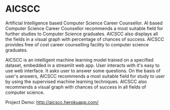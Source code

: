 # AICSCC
Artificial Intelligence based Computer Science Career Counsellor. AI based Computer Science Career Counsellor recommends a most suitable field for further studies to Computer Science graduates. AICSCC also displays all the fields in a visual graph with percentage of chances of success. AICSCC provides free of cost career counselling facility to computer science graduates.

AICSCC is an intelligent machine learning model trained on a specified dataset, embedded in a streamlit web app. User interacts with it's easy to use web interface. It asks user to answer some questions. On the basis of user's answers, AICSCC recommends a most suitable field for study to user by using the supervised machine learning techniques. AICSCC also recommends a visual graph with chances of success in all fields of computer science.

Project Demo: http://aicscc.herokuapp.com/
